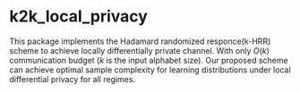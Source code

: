 # k2k_local_privacy
This package implements the Hadamard randomized responce(k-HRR) scheme to achieve locally differentially private channel. With only $O(k)$ communication budget ($k$ is the input alphabet size). 
Our proposed scheme can achieve optimal sample complexity for learning distributions under local differential privacy for all regimes.
